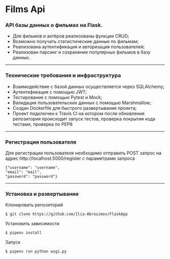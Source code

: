 # Films Api
<h3> API базы данных о фильмах на Flask. </h3>

- Для фильмов и актёров реализованы функции CRUD;
- Возможно получать статистические данные по фильмам;
- Реализована аутентификация и авторизация пользователей;
- Реализован парсинг и сохранение популярных фильмов в базу данных.
---
<h3> Технические требования и инфраструктура </h3>

- Взаимодействие с базой данных осуществляется через SQLAlchemy;
- Аутентификация с помощью JWT;
- Тестирование с помощью Pytest и Mock;
- Валидация пользовательских данных с помощью Marshmallow;
- Создан Dockerfile для быстрого развертывания проекта;
- Проект подключен к Travis CI на котором после обновления репозитория происходит запуск тестов, проверка покрытия кода тестами, проверка по PEP8
---

<h3> Регистрация пользователя </h3>
Для регистрации пользователя необходимо отправить POST запрос на адрес http://localhost:5000/register с параметрами запроса 

    {"username": "username",
    "email": "mail",
    "password": "password"}
---

<h3> Установка и развертывание </h3>
Клонировать репозиторий

    $ git clone https://github.com/Ilia-Abrosimov/FlaskApp

Установить зависимости

    $ pipenv install

Запуск

    $ pipenv run python wsgi.py